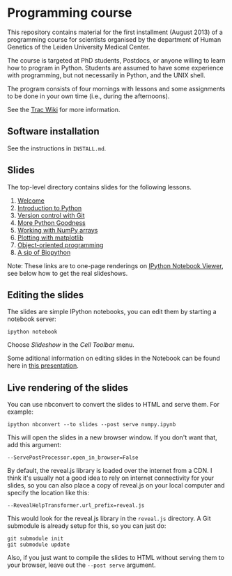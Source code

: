 Programming course
==================

This repository contains material for the first installment (August 2013) of
a programming course for scientists organised by the department of Human
Genetics of the Leiden University Medical Center.

The course is targeted at PhD students, Postdocs, or anyone willing to learn
how to program in Python. Students are assumed to have some experience with
programming, but not necessarily in Python, and the UNIX shell.

The program consists of four mornings with lessons and some assignments to
be done in your own time (i.e., during the afternoons).

See the
[Trac Wiki](https://humgenprojects.lumc.nl/trac/humgenprojects/wiki/ProgrammingCourse)
for more information.


Software installation
---------------------

See the instructions in `INSTALL.md`.


Slides
------

The top-level directory contains slides for the following lessons.

1. [Welcome](http://nbviewer.ipython.org/urls/raw.github.com/LUMC/programming-course/master/welcome.ipynb)
2. [Introduction to Python](http://nbviewer.ipython.org/urls/raw.github.com/LUMC/programming-course/master/python.ipynb)
3. [Version control with Git](http://nbviewer.ipython.org/urls/raw.github.com/LUMC/programming-course/master/git.ipynb)
4. [More Python Goodness](http://nbviewer.ipython.org/urls/raw.github.com/LUMC/programming-course/master/more-python.ipynb)
5. [Working with NumPy arrays](http://nbviewer.ipython.org/urls/raw.github.com/LUMC/programming-course/master/numpy.ipynb)
6. [Plotting with matplotlib](http://nbviewer.ipython.org/urls/raw.github.com/LUMC/programming-course/master/matplotlib.ipynb)
7. [Object-oriented programming](http://nbviewer.ipython.org/urls/raw.github.com/LUMC/programming-course/master/classes.ipynb)
8. [A sip of Biopython](http://nbviewer.ipython.org/urls/raw.github.com/LUMC/programming-course/master/biopython.ipynb)

Note: These links are to one-page renderings on [IPython Notebook Viewer](http://nbviewer.ipython.org/), see below how to get the real slideshows.


Editing the slides
------------------

The slides are simple IPython notebooks, you can edit them by starting a
notebook server:

    ipython notebook

Choose *Slideshow* in the *Cell Toolbar* menu.

Some aditional information on editing slides in the Notebook can be found
here in [this presentation](http://www.slideviper.oquanta.info/tutorial/slideshow_tutorial_slides.html).


Live rendering of the slides
----------------------------

You can use nbconvert to convert the slides to HTML and serve them. For
example:

    ipython nbconvert --to slides --post serve numpy.ipynb

This will open the slides in a new browser window. If you don't want that, add
this argument:

    --ServePostProcessor.open_in_browser=False

By default, the reveal.js library is loaded over the internet from a CDN. I
think it's usually not a good idea to rely on internet connectivity for your
slides, so you can also place a copy of reveal.js on your local computer and
specify the location like this:

    --RevealHelpTransformer.url_prefix=reveal.js

This would look for the reveal.js library in the `reveal.js` directory. A Git
submodule is already setup for this, so you can just do:

    git submodule init
    git submodule update

Also, if you just want to compile the slides to HTML without serving them to
your browser, leave out the `--post serve` argument.
